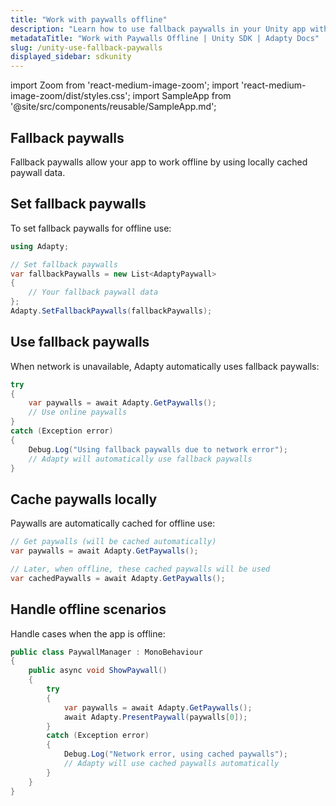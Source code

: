 ```yaml
---
title: "Work with paywalls offline"
description: "Learn how to use fallback paywalls in your Unity app with Adapty SDK."
metadataTitle: "Work with Paywalls Offline | Unity SDK | Adapty Docs"
slug: /unity-use-fallback-paywalls
displayed_sidebar: sdkunity
---
```


import Zoom from 'react-medium-image-zoom';
import 'react-medium-image-zoom/dist/styles.css';
import SampleApp from '@site/src/components/reusable/SampleApp.md'; 

## Fallback paywalls

Fallback paywalls allow your app to work offline by using locally cached paywall data.

## Set fallback paywalls

To set fallback paywalls for offline use:

```csharp
using Adapty;

// Set fallback paywalls
var fallbackPaywalls = new List<AdaptyPaywall>
{
    // Your fallback paywall data
};
Adapty.SetFallbackPaywalls(fallbackPaywalls);
```

## Use fallback paywalls

When network is unavailable, Adapty automatically uses fallback paywalls:

```csharp
try
{
    var paywalls = await Adapty.GetPaywalls();
    // Use online paywalls
}
catch (Exception error)
{
    Debug.Log("Using fallback paywalls due to network error");
    // Adapty will automatically use fallback paywalls
}
```

## Cache paywalls locally

Paywalls are automatically cached for offline use:

```csharp
// Get paywalls (will be cached automatically)
var paywalls = await Adapty.GetPaywalls();

// Later, when offline, these cached paywalls will be used
var cachedPaywalls = await Adapty.GetPaywalls();
```

## Handle offline scenarios

Handle cases when the app is offline:

```csharp
public class PaywallManager : MonoBehaviour
{
    public async void ShowPaywall()
    {
        try
        {
            var paywalls = await Adapty.GetPaywalls();
            await Adapty.PresentPaywall(paywalls[0]);
        }
        catch (Exception error)
        {
            Debug.Log("Network error, using cached paywalls");
            // Adapty will use cached paywalls automatically
        }
    }
}
```

<SampleApp />